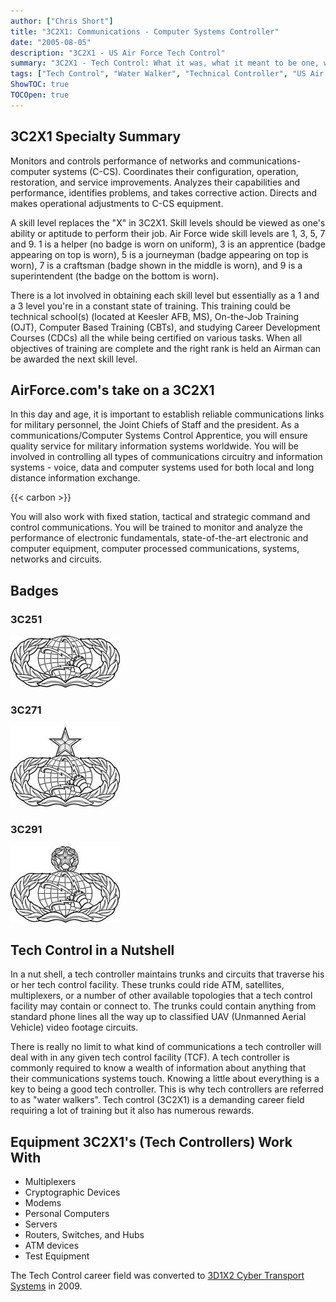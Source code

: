 ```yaml
---
author: ["Chris Short"]
title: "3C2X1: Communications - Computer Systems Controller"
date: "2005-08-05"
description: "3C2X1 - US Air Force Tech Control"
summary: "3C2X1 - Tech Control: What it was, what it meant to be one, what tech controllers do, and what it morphed into"
tags: ["Tech Control", "Water Walker", "Technical Controller", "US Air Force", "USAF", "3C231", "3C251", "3C271", "3C291"]
ShowTOC: true
TOCOpen: true
---
```


## 3C2X1 Specialty Summary

Monitors and controls performance of networks and communications-computer systems (C-CS). Coordinates their configuration, operation, restoration, and service improvements. Analyzes their capabilities and performance, identifies problems, and takes corrective action. Directs and makes operational adjustments to C-CS equipment.

A skill level replaces the "X" in 3C2X1. Skill levels should be viewed as one's ability or aptitude to perform their job. Air Force wide skill levels are 1, 3, 5, 7 and 9. 1 is a helper (no badge is worn on uniform), 3 is an apprentice (badge appearing on top is worn), 5 is a journeyman (badge appearing on top is worn), 7 is a craftsman (badge shown in the middle is worn), and 9 is a superintendent (the badge on the bottom is worn).

There is a lot involved in obtaining each skill level but essentially as a 1 and a 3 level you're in a constant state of training. This training could be technical school(s) (located at Keesler AFB, MS), On-the-Job Training (OJT), Computer Based Training (CBTs), and studying Career Development Courses (CDCs) all the while being certified on various tasks. When all objectives of training are complete and the right rank is held an Airman can be awarded the next skill level.

## AirForce.com's take on a 3C2X1

In this day and age, it is important to establish reliable communications links for military personnel, the Joint Chiefs of Staff and the president. As a communications/Computer Systems Control Apprentice, you will ensure quality service for military information systems worldwide. You will be involved in controlling all types of communications circuitry and information systems - voice, data and computer systems used for both local and long distance information exchange.

{{< carbon >}}

You will also work with fixed station, tactical and strategic command and control communications. You will be trained to monitor and analyze the performance of electronic fundamentals, state-of-the-art electronic and computer equipment, computer processed communications, systems, networks and circuits.

## Badges

### 3C251

![Communications and Information Badge 3C251](commbadge5.jpg)

### 3C271

![Communications and Information Badge 3C271](commbadge7.jpg)

### 3C291

![Communications and Information Badge 3C291](commbadge9.jpg)

## Tech Control in a Nutshell

In a nut shell, a tech controller maintains trunks and circuits that traverse his or her tech control facility. These trunks could ride ATM, satellites, multiplexers, or a number of other available topologies that a tech control facility may contain or connect to. The trunks could contain anything from standard phone lines all the way up to classified UAV (Unmanned Aerial Vehicle) video footage circuits.

There is really no limit to what kind of communications a tech controller will deal with in any given tech control facility (TCF). A tech controller is commonly required to know a wealth of information about anything that their communications systems touch. Knowing a little about everything is a key to being a good tech controller. This is why tech controllers are referred to as "water walkers". Tech control (3C2X1) is a demanding career field requiring a lot of training but it also has numerous rewards.

## Equipment 3C2X1's (Tech Controllers) Work With

* Multiplexers
* Cryptographic Devices
* Modems
* Personal Computers
* Servers
* Routers, Switches, and Hubs
* ATM devices
* Test Equipment

The Tech Control career field was converted to [3D1X2 Cyber Transport Systems](https://www.airforce.com/careers/intelligence/cyber-transport-systems) in 2009.
